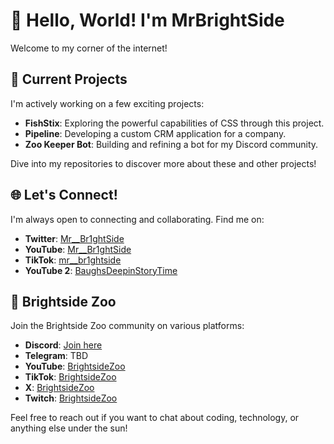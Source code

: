 # 👋 Hello, World! I'm MrBrightSide

Welcome to my corner of the internet! 

## 🚀 Current Projects
I'm actively working on a few exciting projects:

- **FishStix**: Exploring the powerful capabilities of CSS through this project.
- **Pipeline**: Developing a custom CRM application for a company.
- **Zoo Keeper Bot**: Building and refining a bot for my Discord community.

Dive into my repositories to discover more about these and other projects!

## 🌐 Let's Connect!
I'm always open to connecting and collaborating. Find me on:

- **Twitter**: [Mr__Br1ghtSide](https://twitter.com/Mr__Br1ghtSide)
- **YouTube**: [Mr__Br1ghtSide](https://www.youtube.com/@Mr__Br1ghtSide/)
- **TikTok**: [mr__br1ghtside](https://www.tiktok.com/@mr__br1ghtside)
- **YouTube 2**: [BaughsDeepinStoryTime](https://www.youtube.com/@BaughsDeepinStoryTime)

## 🎉 Brightside Zoo
Join the Brightside Zoo community on various platforms:

- **Discord**: [Join here](https://brightsidezoo.com/discord)
- **Telegram**: TBD
- **YouTube**: [BrightsideZoo](https://www.youtube.com/@BrightsideZoo/)
- **TikTok**: [BrightsideZoo](https://tiktok.com/brightsidezoo)
- **X**: [BrightsideZoo](https://x.com/brightsidezoo)
- **Twitch**: [BrightsideZoo](https://www.twitch.tv/brightsidezoo)

Feel free to reach out if you want to chat about coding, technology, or anything else under the sun!
